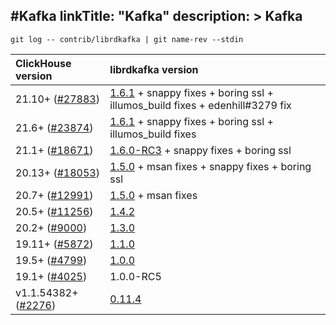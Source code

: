 #Kafka
linkTitle: "Kafka"
description: >
    Kafka
---
```
git log -- contrib/librdkafka | git name-rev --stdin
```

| **ClickHouse version** | **librdkafka version** |
| :--- | :--- |
| 21.10+ ([\#27883](https://github.com/ClickHouse/ClickHouse/pull/27883)) | [1.6.1](https://github.com/edenhill/librdkafka/blob/v1.6.1/CHANGELOG.md) + snappy fixes + boring ssl + illumos_build fixes + edenhill#3279 fix|
| 21.6+ ([\#23874](https://github.com/ClickHouse/ClickHouse/pull/23874)) | [1.6.1](https://github.com/edenhill/librdkafka/blob/v1.6.1/CHANGELOG.md) + snappy fixes + boring ssl + illumos_build fixes|
| 21.1+ ([\#18671](https://github.com/ClickHouse/ClickHouse/pull/18671)) | [1.6.0-RC3](https://github.com/edenhill/librdkafka/blob/v1.6.0-RC3/CHANGELOG.md) + snappy fixes + boring ssl |
| 20.13+ ([\#18053](https://github.com/ClickHouse/ClickHouse/pull/18053)) | [1.5.0](https://github.com/edenhill/librdkafka/blob/v1.5.0/CHANGELOG.md) + msan fixes + snappy fixes + boring ssl |
| 20.7+ ([\#12991](https://github.com/ClickHouse/ClickHouse/pull/12991)) | [1.5.0](https://github.com/edenhill/librdkafka/blob/v1.5.0/CHANGELOG.md) + msan fixes |
| 20.5+ ([\#11256](https://github.com/ClickHouse/ClickHouse/pull/11256)) | [1.4.2](https://github.com/edenhill/librdkafka/blob/v1.4.2/CHANGELOG.md) |
| 20.2+ ([\#9000](https://github.com/ClickHouse/ClickHouse/pull/9000)) | [1.3.0](https://github.com/edenhill/librdkafka/releases?after=v1.4.0-PRE1) |
| 19.11+ ([\#5872](https://github.com/ClickHouse/ClickHouse/pull/5872)) | [1.1.0](https://github.com/edenhill/librdkafka/releases?after=v1.1.0-selfstatic-test12) |
| 19.5+ ([\#4799](https://github.com/ClickHouse/ClickHouse/pull/4799)) | [1.0.0](https://github.com/edenhill/librdkafka/releases?after=v1.0.1-RC1) |
| 19.1+ ([\#4025](https://github.com/ClickHouse/ClickHouse/pull/4025)) | 1.0.0-RC5 |
| v1.1.54382+ ([\#2276](https://github.com/ClickHouse/ClickHouse/pull/2276)) | [0.11.4](https://github.com/edenhill/librdkafka/releases?after=v0.11.4-adminapi-post1) |
